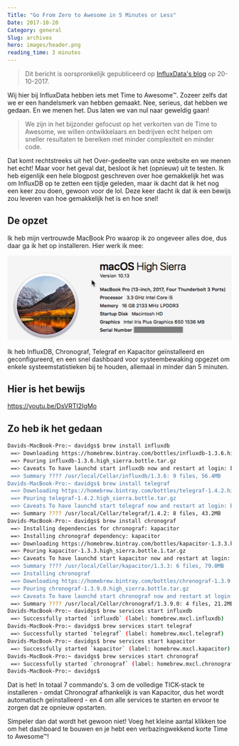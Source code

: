 ```yaml
---
Title: "Go From Zero to Awesome in 5 Minutes or Less"
Date: 2017-10-20
Category: general
Slug: archives
hero: images/header.png
reading_time: 3 minutes
---
```


> Dit bericht is oorspronkelijk gepubliceerd op [InfluxData's blog](https://www.influxdata.com/blog/zero-awesome-in-5-minutes/) op 20-10-2017.

Wij hier bij InfluxData hebben iets met Time to Awesome™. Zozeer zelfs dat we er een handelsmerk van hebben gemaakt. Nee, serieus, dat hebben we gedaan. En we menen het. Dus laten we van nul naar geweldig gaan!

> We zijn in het bijzonder gefocust op het verkorten van de Time to Awesome, we willen ontwikkelaars en bedrijven echt helpen om sneller resultaten te bereiken met minder complexiteit en minder code.

Dat komt rechtstreeks uit het Over-gedeelte van onze website en we menen het echt! Maar voor het geval dat, besloot ik het (opnieuw) uit te testen. Ik heb eigenlijk een hele blogpost geschreven over hoe gemakkelijk het was om InfluxDB op te zetten een tijdje geleden, maar ik dacht dat ik het nog een keer zou doen, gewoon voor de lol. Deze keer dacht ik dat ik een bewijs zou leveren van hoe gemakkelijk het is en hoe snel!

## De opzet

Ik heb mijn vertrouwde MacBook Pro waarop ik zo ongeveer alles doe, dus daar ga ik het op installeren. Hier werk ik mee:

![schermafbeelding](images/MarsEditScreenSnapz001.png)

Ik heb InfluxDB, Chronograf, Telegraf en Kapacitor geïnstalleerd en geconfigureerd, en een snel dashboard voor systeembewaking opgezet om enkele systeemstatistieken bij te houden, allemaal in minder dan 5 minuten.

## Hier is het bewijs

https://youtu.be/DsVRTI2IgMo

## Zo heb ik het gedaan

```bash
Davids-MacBook-Pro:~ davidgs$ brew install influxdb
 ==> Downloading https://homebrew.bintray.com/bottles/influxdb-1.3.6.high_sierra.bottle.tar.gz Already downloaded: /Users/davidgs/Library/Caches/Homebrew/influxdb-1.3.6.high_sierra.bottle.tar.gz
 ==> Pouring influxdb-1.3.6.high_sierra.bottle.tar.gz
 ==> Caveats To have launchd start influxdb now and restart at login: brew services start influxdb Or, if you don't want/need a background service you can just run: influxd -config /usr/local/etc/influxdb.conf
 ==> Summary ???? /usr/local/Cellar/influxdb/1.3.6: 9 files, 56.4MB
Davids-MacBook-Pro:~ davidgs$ brew install telegraf
 ==> Downloading https://homebrew.bintray.com/bottles/telegraf-1.4.2.high_sierra.bottle.tar.gz Already downloaded: /Users/davidgs/Library/Caches/Homebrew/telegraf-1.4.2.high_sierra.bottle.tar.gz
 ==> Pouring telegraf-1.4.2.high_sierra.bottle.tar.gz
 ==> Caveats To have launchd start telegraf now and restart at login: brew services start telegraf Or, if you don't want/need a background service you can just run: telegraf -config /usr/local/etc/telegraf.conf
 ==> Summary ???? /usr/local/Cellar/telegraf/1.4.2: 8 files, 43.2MB
Davids-MacBook-Pro:~ davidgs$ brew install chronograf
 ==> Installing dependencies for chronograf: kapacitor
 ==> Installing chronograf dependency: kapacitor
 ==> Downloading https://homebrew.bintray.com/bottles/kapacitor-1.3.3.high_sierra.bottle.1.tar.gz Already downloaded: /Users/davidgs/Library/Caches/Homebrew/kapacitor-1.3.3.high_sierra.bottle.1.tar.gz
 ==> Pouring kapacitor-1.3.3.high_sierra.bottle.1.tar.gz
 ==> Caveats To have launchd start kapacitor now and restart at login: brew services start kapacitor Or, if you don't want/need a background service you can just run: kapacitord -config /usr/local/etc/kapacitor.conf
 ==> Summary ???? /usr/local/Cellar/kapacitor/1.3.3: 6 files, 79.0MB
 ==> Installing chronograf
 ==> Downloading https://homebrew.bintray.com/bottles/chronograf-1.3.9.0.high_sierra.bottle.tar.gz Already downloaded: /Users/davidgs/Library/Caches/Homebrew/chronograf-1.3.9.0.high_sierra.bottle.tar.gz
 ==> Pouring chronograf-1.3.9.0.high_sierra.bottle.tar.gz
 ==> Caveats To have launchd start chronograf now and restart at login: brew services start chronograf Or, if you don't want/need a background service you can just run: chronograf
 ==> Summary ???? /usr/local/Cellar/chronograf/1.3.9.0: 4 files, 21.2MB
Davids-MacBook-Pro:~ davidgs$ brew services start influxdb
 ==> Successfully started `influxdb` (label: homebrew.mxcl.influxdb)
Davids-MacBook-Pro:~ davidgs$ brew services start telegraf
 ==> Successfully started `telegraf` (label: homebrew.mxcl.telegraf)
Davids-MacBook-Pro:~ davidgs$ brew services start kapacitor
 ==> Successfully started `kapacitor` (label: homebrew.mxcl.kapacitor)
Davids-MacBook-Pro:~ davidgs$ brew services start chronograf
 ==> Successfully started `chronograf` (label: homebrew.mxcl.chronograf)
Davids-MacBook-Pro:~ davidgs$
```

Dat is het! In totaal 7 commando's. 3 om de volledige TICK-stack te installeren - omdat Chronograf afhankelijk is van Kapacitor, dus het wordt automatisch geïnstalleerd - en 4 om alle services te starten en ervoor te zorgen dat ze opnieuw opstarten.

Simpeler dan dat wordt het gewoon niet! Voeg het kleine aantal klikken toe om het dashboard te bouwen en je hebt een verbazingwekkend korte Time to Awesome™!
